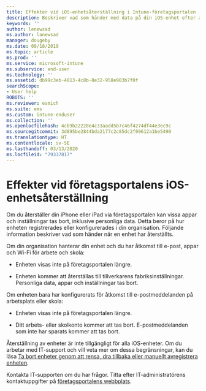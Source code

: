 ```yaml
---
title: Effekter vid iOS-enhetsåterställning i Intune-företagsportalen | Microsoft Docs
description: Beskriver vad som händer med data på din iOS-enhet efter att du har återställt den i Intune-företagsportalen.
keywords: ''
author: lenewsad
ms.author: lanewsad
manager: dougeby
ms.date: 09/18/2019
ms.topic: article
ms.prod: ''
ms.service: microsoft-intune
ms.subservice: end-user
ms.technology: ''
ms.assetid: db99c3eb-4813-4c8b-8e32-958e983b7f0f
searchScope:
- User help
ROBOTS: ''
ms.reviewer: esmich
ms.suite: ems
ms.custom: intune-enduser
ms.collection: ''
ms.openlocfilehash: 4cb9b22220e4c33aadd5b7c46f4274df44e3ec9c
ms.sourcegitcommit: 3d895be2844bda2177c2c85dc2f09612a1be5490
ms.translationtype: HT
ms.contentlocale: sv-SE
ms.lasthandoff: 03/13/2020
ms.locfileid: "79337817"
---
```

# <a name="effects-of-company-portal-ios-device-reset"></a>Effekter vid företagsportalens iOS-enhetsåterställning 

Om du återställer din iPhone eller iPad via företagsportalen kan vissa appar och inställningar tas bort, inklusive personliga data. Detta beror på hur enheten registrerades eller konfigurerades i din organisation. Följande information beskriver vad som händer när en enhet har återställts.  

Om din organisation hanterar din enhet och du har åtkomst till e-post, appar och Wi-Fi för arbete och skola:

- Enheten visas inte på företagsportalen längre.  

- Enheten kommer att återställas till tillverkarens fabriksinställningar. Personliga data, appar och inställningar tas bort.

Om enheten bara har konfigurerats för åtkomst till e-postmeddelanden på arbetsplats eller skola:

- Enheten visas inte på företagsportalen längre.  

- Ditt arbets- eller skolkonto kommer att tas bort. E-postmeddelanden som inte har sparats kommer att tas bort.   

Återställning av enheter är inte tillgängligt för alla iOS-enheter. Om du arbetar med IT-support och vill veta mer om dessa begränsningar, kan du läsa [Ta bort enheter genom att rensa, dra tillbaka eller manuellt avregistrera enheten](https://docs.microsoft.com/intune/devices-wipe).  

Kontakta IT-supporten om du har frågor. Titta efter IT-administratörens kontaktuppgifter på [företagsportalens webbplats](https://go.microsoft.com/fwlink/?linkid=2010980).
